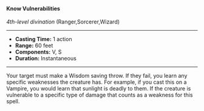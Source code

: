 #### Know Vulnerabilities
*4th-level divination* (Ranger,Sorcerer,Wizard)
___
- **Casting Time:** 1 action
- **Range:** 60 feet
- **Components:** V, S
- **Duration:** Instantaneous
---
Your target must make a Wisdom saving throw. If they fail, you learn any specific weaknesses the creature has. For example, if you cast this on a Vampire, you would learn that sunlight is deadly to them. If the creature is vulnerable to a specific type of damage that counts as a weakness for this spell.
